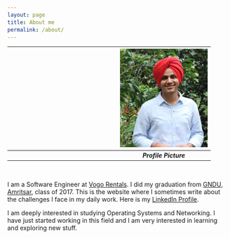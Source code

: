 ```yaml
---
layout: page
title: About me
permalink: /about/
---
```



| <img src="/assets/profile_pic.jpg" alt="Profile Picture" style="width: 200px;padding-left: 250px;"/> |
|:--:|
| <span style="padding-left: 250px;"><b><i>Profile Picture</i></b></span> |

<br/>



I am a Software Engineer at [Vogo Rentals](http://www.vogo.in/index.html). I did my graduation from [GNDU, Amritsar](http://web.gndu.ac.in/), class of 2017. This is the website where I sometimes write about the challenges I face in my daily work. Here is my [LinkedIn Profile](https://www.linkedin.com/in/luvpreet-singh-a66112126/).

I am deeply interested in studying Operating Systems and Networking. I have just started working in this field and I am very interested in learning and exploring new stuff.

